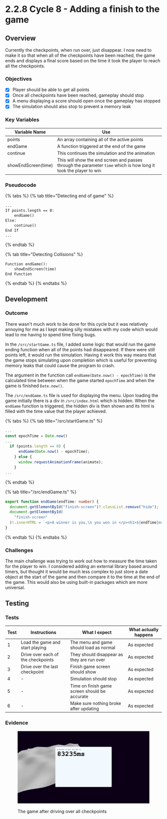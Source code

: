 # 2.2.8 Cycle 8 - Adding a finish to the game

## Overview

Currently the checkpoints, when run over, just disappear. I now need to make it so that when all of the checkpoints have been reached, the game ends and displays a final score based on the time it took the player to reach all the checkpoints.

### Objectives

* [x] Player should be able to get all points
* [x] Once all checkpoints have been reached, gameplay should stop
* [x] A menu displaying a score should open once the gameplay has stopped
* [x] The simulation should also stop to prevent a memory leak

### Key Variables

| Variable Name       | Use                                                                                                               |   |
| ------------------- | ----------------------------------------------------------------------------------------------------------------- | - |
| points              | An array containing all of the active points                                                                      |   |
| endGame             | A function triggered at the end of the game                                                                       |   |
| continue            | This continues the simulation and the animation                                                                   |   |
| showEndScreen(time) | This will show the end screen and passes through the parameter `time` which is how long it took the player to win |   |

### Pseudocode

{% tabs %}
{% tab title="Detecting end of game" %}
```
...
If points.length == 0:
    endGame()
Else:
    continue()
End If
...
```
{% endtab %}

{% tab title="Detecting Collisions" %}
```
Function endGame():
    showEndScreen(time)
End Function
```
{% endtab %}
{% endtabs %}

## Development

### Outcome

There wasn't much work to be done for this cycle but it was relatively annoying for me as I kept making silly mistakes with my code which would lead to me having to spend time fixing bugs.

In the `/src/startGame.ts` file, I added some logic that would run the game ending function when all of the points had disappeared. If there were still points left, it would run the simulation. Having it work this way means that the game stops simulating upon completion which is useful for preventing memory leaks that could cause the program to crash.

The argument in the function call `endGame(Date.now() - epochTime)` is the calculated time between when the game started `epochTime` and when the game is finished `Date.now()`.

The `/src/endGame.ts` file is used for displaying the menu. Upon loading the game initially there is a div in `/src/index.html` which is hidden. When the `endGame` function is triggered, the hidden div is then shown and its html is filled with the time value that the player achieved.

{% tabs %}
{% tab title="/src/startGame.ts" %}
```typescript
...
const epochTime = Date.now()
...
  if (points.length == 0) {
      endGame(Date.now() - epochTime);
    } else {
      window.requestAnimationFrame(animate);
    }
...
```
{% endtab %}

{% tab title="/src/endGame.ts" %}
```typescript
export function endGame(endTime: number) {
  document.getElementById("finish-screen")?.classList.remove("hide");
  document.getElementById(
    "finish-screen"
  )!.innerHTML = `<p>A winner is you,\n you won in </p><h1>${endTime}ms</h1>`;
}
```
{% endtab %}
{% endtabs %}

### Challenges

The main challenge was trying to work out how to measure the time taken for the player to win. I considered adding an external library based around timers, but thought it would be much less complex to just store a date object at the start of the game and then compare it to the time at the end of the game. This would also be using built-in packages which are more universal.

## Testing

### Tests

| Test | Instructions                       | What I expect                                 | What actually happens |
| ---- | ---------------------------------- | --------------------------------------------- | --------------------- |
| 1    | Load the game and start playing    | The menu and game should load as normal       | As expected           |
| 2    | Drive over each of the checkpoints | They should disappear as they are run over    | As expected           |
| 3    | Drive over the last checkpoint     | Finish game screen should show                | As expected           |
| 4    | -                                  | Simulation should stop                        | As expected           |
| 5    | -                                  | Time on finish game screen should be accurate | As expected           |
| 6    | -                                  | Make sure nothing broke after updating        | As expected           |

### Evidence

<figure><img src="../.gitbook/assets/image (3) (3).png" alt=""><figcaption><p>The game after driving over all checkpoints</p></figcaption></figure>

